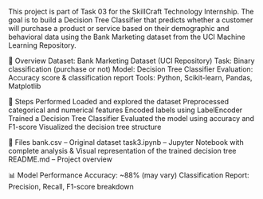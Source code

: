 This project is part of Task 03 for the SkillCraft Technology Internship. The goal is to build a Decision Tree Classifier that predicts whether a customer will purchase a product or service based on their demographic and behavioral data using the Bank Marketing dataset from the UCI Machine Learning Repository.

📌 Overview
Dataset: Bank Marketing Dataset (UCI Repository)
Task: Binary classification (purchase or not)
Model: Decision Tree Classifier
Evaluation: Accuracy score & classification report
Tools: Python, Scikit-learn, Pandas, Matplotlib

🔧 Steps Performed
Loaded and explored the dataset
Preprocessed categorical and numerical features
Encoded labels using LabelEncoder
Trained a Decision Tree Classifier
Evaluated the model using accuracy and F1-score
Visualized the decision tree structure

📁 Files
bank.csv – Original dataset
task3.ipynb – Jupyter Notebook with complete analysis & Visual representation of the trained decision tree
README.md – Project overview

📊 Model Performance
Accuracy: ~88% (may vary)
Classification Report: Precision, Recall, F1-score breakdown
